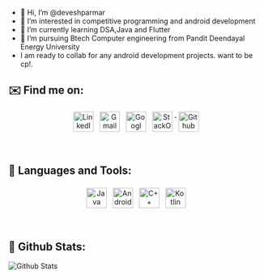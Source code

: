 - 👋 Hi, I’m @deveshparmar
- 👀 I’m interested in competitive programming and android development
- 🌱 I’m currently learning DSA,Java and Flutter
- 💞️ I’m pursuing Btech Computer engineering from Pandit Deendayal Energy University
- I am ready to collab for any android development projects.
want to be cp!.


## ✉️ Find me on:


<p align="center">
 <a href="https://www.linkedin.com/in/devesh-parmar-875990200/" target="_blank" rel="noopener noreferrer"> <img src="https://cdn-icons-png.flaticon.com/512/174/174857.png" alt="LinkedIn" height="40" style="vertical-align:top; margin:4px"></a>
 <a href="https://mail.google.com/mail/u/0/#inbox"> <img src="https://encrypted-tbn0.gstatic.com/images?q=tbn:ANd9GcSb97VWX9wC8UBAJ5wNumqZ2JImXGqtQx3Anw&usqp=CAU" alt="Gmail" height="40" style="vertical-align:top; margin:4px"></a>
 <a href="https://g.dev/parmardevesh18"> <img src="https://seeklogo.com/images/G/google-developers-logo-F8BF3155AC-seeklogo.com.png" alt="Googl Developers" height="40" style="vertical-align:top; margin:4px"></a>
 <a href="https://stackoverflow.com/users/15511232/devesh-parmar" target="_blank" rel="noopener noreferrer"> <img src="https://upload.wikimedia.org/wikipedia/commons/thumb/e/ef/Stack_Overflow_icon.svg/768px-Stack_Overflow_icon.svg.png" alt="StackOverflow" height="40" style="vertical-align:top; margin:4px"> </a>
 <a href="https://github.com/deveshparmar" target="_blank" rel="noopener noreferrer"> <img src="https://cdn-icons-png.flaticon.com/512/25/25231.png" alt="Github" height="40" style="vertical-align:top; margin:4px"> </a>
</p>

<br />

## 🧰 Languages and Tools:
<p align="center">
<img src="https://dev.java/assets/images/java-logo-vert-blk.png" alt="Java" height="40" style="vertical-align:top; margin:4px">
<img src="https://1.bp.blogspot.com/-LgTa-xDiknI/X4EflN56boI/AAAAAAAAPuk/24YyKnqiGkwRS9-_9suPKkfsAwO4wHYEgCLcBGAsYHQ/s0/image9.png" alt="Android Studio" height="40" style="vertical-align:top; margin:4px">
<img src="https://upload.wikimedia.org/wikipedia/commons/thumb/1/18/ISO_C%2B%2B_Logo.svg/1200px-ISO_C%2B%2B_Logo.svg.png" alt="C++" height="40" style="vertical-align:top; margin:4px">
 <img src="https://upload.wikimedia.org/wikipedia/commons/thumb/0/06/Kotlin_Icon.svg/2048px-Kotlin_Icon.svg.png" alt="Kotlin" height="40" style="vertical-align:top; margin:4px">
</p>
<br />

<!---
deveshparmar/deveshparmar is a ✨ special ✨ repository because its `README.md` (this file) appears on your GitHub profile.
You can click the Preview link to take a look at your changes.
--->

## 🧮 Github Stats:

![Github Stats](https://github-readme-stats.vercel.app/api?username=deveshparmar&theme=radical)


